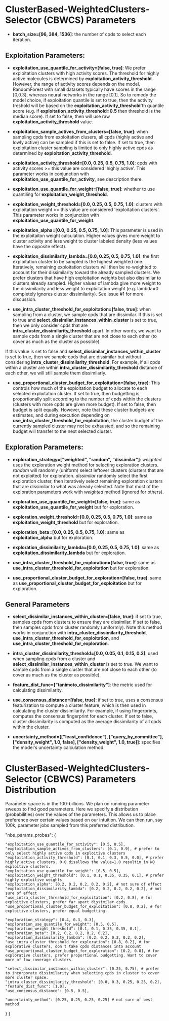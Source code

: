 # ClusterBased-WeightedClusters-Selector (CBWCS) Parameters

- **batch_size=[96, 384, 1536]**: the number of cpds to select each iteration. 

## Exploitation Parameters: 

- **exploitation_use_quantile_for_activity=[false, true]**: We prefer exploitation clusters with high activity scores. 
The threshold for highly active molecules is determined by **exploitation_activity_threshold**. However, the range of
activity scores depends on the model. RandomForest with small datasets typically have scores in the range [0,0.3], whereas
neural networks in the range [0,1]. So to remedy the model choice, if exploitation quantile is set to true, then the 
activity treshold will be based on the **exploitation_activity_threshold**'th quantile score (e.g. if **exploitation_activity_threshold=0.5** 
then threshold is the median score). If set to false, then will use raw **exploitation_activity_threshold** value.

- **exploitation_sample_actives_from_clusters=[false, true]**: when sampling cpds from exploitation clusers, all cpds (highly active and lowly active)
can be sampled if this is set to false. If set to true, then exploitation cluster sampling is limited to only highly active cpds as determined by **exploitation_activity_threshold**.

- **exploitation_activity_threshold=[0.0, 0.25, 0.5, 0.75, 1.0]**: cpds with activity scores >= this value are considered 'highly active'. 
This parameter works in conjunction with **exploitation_use_quantile_for_activity**, see description there.

- **exploitation_use_quantile_for_weight=[false, true]**: whether to use quantiling for **exploitation_weight_threshold**.

- **exploitation_weight_threshold=[0.0, 0.25, 0.5, 0.75, 1.0]**: clusters with exploitation weight >= this value are considered 'exploitation clusters'.
This parameter works in conjunction with **exploitation_use_quantile_for_weight**. 

- **exploitation_alpha=[0.0, 0.25, 0.5, 0.75, 1.0]**: This parameter is used in the exploitaiton weight calculation. Higher values gives more
weight to cluster activity and less weight to cluster labeled density (less values have the opposite effect). 

- **exploitation_dissimilarity_lambda=[0.0, 0.25, 0.5, 0.75, 1.0]**: the first exploitation cluster to be sampled is the highest weighted one. 
Iteratively, remaining exploitation clusters will then be re-weighted to account for their dissimilarity toward the already sampled clusters. We prefer 
clusters that have high exploitation weights but also dissimilar to clusters already sampled. Higher values of lambda give more weight to 
the dissimilarity and less weight to exploitation weight (e.g. lambda=0 completely ignores cluster dissimilarity). See issue #1 for more discussion.

- **use_intra_cluster_threshold_for_exploitation=[false, true]**: when sampling from a cluster, we sample cpds that are dissimilar. If this is set to true and 
**select_dissimilar_instances_within_cluster** is set to true, then we only consider cpds that are **intra_cluster_dissimilarity_threshold** apart. In other words, 
we want to sample cpds from a single cluster that are not close to each other (to cover as much as the cluster as possible). 

If this value is set to false and **select_dissimilar_instances_within_cluster** is set to true, then we sample cpds that are dissimilar but without considering 
**intra_cluster_dissimilarity_threshold**. For example, if all cpds within a cluster are within **intra_cluster_dissimilarity_threshold** distance of each other, 
we will still sample them dissimilarly. 


- **use_proportional_cluster_budget_for_exploitation=[false, true]**: This controls how much of the exploitation budget to allocate to each selected exploitation cluster. 
If set to true, then budgetting is proportionally split according to the number of cpds within the clusters (clusters with more cpds are given more budget). If set to false,
then budget is split equally. However, note that these cluster budgets are estimates, and during execution depending on **use_intra_cluster_threshold_for_exploitation**, the 
cluster budget of the currently sampled cluster may not be exhausted, and so the remaining budget will transfer to the next selected cluster. 

## Exploration Parameters:

- **exploration_strategy=["weighted", "random", "dissimilar"]**: _weighted_ uses the exploration weight method for selecting exploration clusters. _random_ will randomly (uniform) select 
leftover clusters (clusters that are not exploited) for exploration. _dissimilar_ randomly select the first exploration cluster, then iteratively select remaining exploration clusters that 
are dissimilar to what was already selected. Note that most of the exploration parameters work with _weighted_ method (ignored for others).


- **exploration_use_quantile_for_weight=[false, true]**: same as **exploitation_use_quantile_for_weight** but for exploration.

- **exploration_weight_threshold=[0.0, 0.25, 0.5, 0.75, 1.0]**: same as **exploitation_weight_threshold** but for exploration.

- **exploration_beta=[0.0, 0.25, 0.5, 0.75, 1.0]**: same as **exploitation_alpha** but for exploration.

- **exploration_dissimilarity_lambda=[0.0, 0.25, 0.5, 0.75, 1.0]**: same as **exploitation_dissimilarity_lambda** but for exploration.

- **use_intra_cluster_threshold_for_exploration=[false, true]**: same as **use_intra_cluster_threshold_for_exploitation** but for exploration.

- **use_proportional_cluster_budget_for_exploration=[false, true]**: same as **use_proportional_cluster_budget_for_exploitation** but for exploration.


## General Parameters

- **select_dissimilar_instances_within_cluster=[false, true]**: if set to true, samples cpds from clusters to ensure they are dissimilar. If set to false, then samples cpds 
from cluster randomly (uniformly). Note this method works in conjunction with **intra_cluster_dissimilarity_threshold**, **use_intra_cluster_threshold_for_exploitation**, 
and **use_intra_cluster_threshold_for_exploration**.

- **intra_cluster_dissimilarity_threshold=[0.0, 0.05, 0.1, 0.15, 0.2]**: used when sampling cpds from a cluster and  **select_dissimilar_instances_within_cluster** is set to true. 
We want to sample cpds from a single cluster that are not close to each other (to cover as much as the cluster as possible). 

- **feature_dist_func=["tanimoto_dissimilarity"]**: the metric used for calculating dissimilarity.

- **use_consensus_distance=[false, true]**: if set to true, uses a consensus featurization to compute a cluster feature, which is then used in calculating the cluster dissimilarity. 
For example, if using fingerprints, computes the consensus fingerprint for each cluster. If set to false, cluster dissimilarity is computed as the average dissimilarity of all cpds within 
the cluster.

- **uncertainty_method=[["least_confidence"], 
                        ["query_by_committee"], 
                        ["density_weight", 1.0, false],
                        ["density_weight", 1.0, true]]**: specifies the model's uncertainty calculation method.
                        
# ClusterBased-WeightedClusters-Selector (CBWCS) Parameters Distribution

Parameter space is in the 100-billions. We plan on running parameter sweeps to find good parameters. Here we specify a distribution (probabilities) over the values of the parameters. 
This allows us to place preference over certain values based on our intuition. We can then run, say 100k, parameter jobs sampled from this preferred distribution.


  "nbs_params_probas": {
  
    "exploitation_use_quantile_for_activity": [0.5, 0.5], 
    "exploitation_sample_actives_from_clusters": [0.1, 0.9], # prefer to only select highly active cpds in exploitive clusters
    "exploitation_activity_threshold": [0.1, 0.1, 0.3, 0.5, 0.0], # prefer highly active clusters. 0.0 disallows the value=1.0 resultin in NO exploitive clusters.
    "exploitation_use_quantile_for_weight": [0.5, 0.5],
    "exploitation_weight_threshold": [0.1, 0.1, 0.35, 0.35, 0.1], # prefer highly exploitive weights
    "exploitation_alpha": [0.2, 0.2, 0.2, 0.2, 0.2], # not sure of effect
    "exploitation_dissimilarity_lambda": [0.2, 0.2, 0.2, 0.2, 0.2], # not sure of effect
    "use_intra_cluster_threshold_for_exploitation": [0.2, 0.8], # for exploitive clusters, prefer far apart dissimilar cpds.
    "use_proportional_cluster_budget_for_exploitation": [0.8, 0.2], # for exploitive clusters, prefer equal budgetting.
    
    "exploration_strategy": [0.4, 0.3, 0.3],
    "exploration_use_quantile_for_weight": [0.5, 0.5],
    "exploration_weight_threshold": [0.1, 0.1, 0.35, 0.35, 0.1],
    "exploration_beta": [0.2, 0.2, 0.2, 0.2, 0.2],
    "exploration_dissimilarity_lambda": [0.2, 0.2, 0.2, 0.2, 0.2],
    "use_intra_cluster_threshold_for_exploration": [0.8, 0.2], # for explorative clusters, don't take cpds distances into account
    "use_proportional_cluster_budget_for_exploration": [0.2, 0.8], # for explorative clusters, prefer proportional budgetting. Want to cover more of low coverage clusters.
    
    "select_dissimilar_instances_within_cluster": [0.25, 0.75], # prefer to incorporate dissimilarity when selecting cpds in cluster to cover more cluster space.
    "intra_cluster_dissimilarity_threshold": [0.0, 0.3, 0.25, 0.25, 0.2],
    "feature_dist_func": [1.0],
    "use_consensus_distance": [0.5, 0.5],
    
    "uncertainty_method": [0.25, 0.25, 0.25, 0.25] # not sure of best method
  }
}